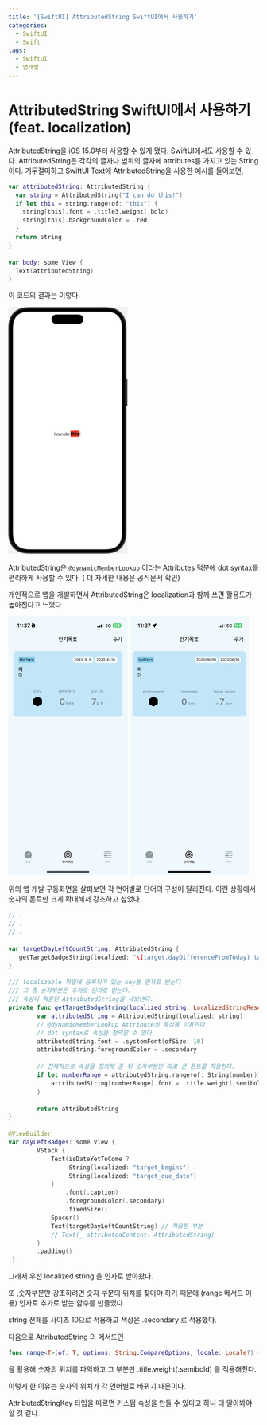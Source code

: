 ```yaml
---
title: '[SwiftUI] AttributedString SwiftUI에서 사용하기'
categories:
  - SwiftUI
  - Swift
tags:
  - SwiftUI
  - 앱개발
---
```


# AttributedString SwiftUI에서 사용하기(feat. localization)

AttributedString을 iOS 15.0부터 사용할 수 있게 됐다. SwiftUI에서도 사용할 수 있다.
AttributedString은 각각의 글자나 범위의 글자에 attributes를 가지고 있는 String이다. 거두절미하고 SwiftUI Text에 AttributedString을 사용한 예시를 들어보면,

```swift
var attributedString: AttributedString {
  var string = AttributedString("I can do this!")
  if let this = string.range(of: "this") {
    string[this].font = .title3.weight(.bold)
    string[this].backgroundColor = .red
  }
  return string
}

var body: some View {
  Text(attributedString)
}
```

이 코드의 결과는 이렇다.

<img src="./_images/attributedString_1.webp" alt="drawing" width="240"/>

AttributedString은 `@dynamicMemberLookup` 이라는 Attributes 덕분에 dot syntax를 편리하게 사용할 수 있다. ( 더 자세한 내용은 공식문서 확인)

개인적으로 앱을 개발하면서 AttributedString은 localization과 함께 쓰면 활용도가 높아진다고 느꼈다

<img src="./_images/attributedString_2.webp" alt="drawing" width="240"/>
<img src="./_images/attributedString_3.webp" alt="drawing" width="240"/>

위의 앱 개발 구동화면을 살펴보면 각 언어별로 단어의 구성이 달라진다. 이런 상황에서 숫자의 폰트만 크게 확대해서 강조하고 싶었다.

```swift
// .
// .
// .

var targetDayLeftCountString: AttributedString {
   getTargetBadgeString(localized: "\(target.dayDifferenceFromToday) target_dayLeft_count", number: target.dayDifferenceFromToday)
}

/// localizable 파일에 등록되어 있는 key를 인자로 받는다
/// 그 중 숫자부분은 추가로 인자로 받는다.
/// 속성이 적용된 AttributedString을 내보낸다.
private func getTargetBadgeString(localized string: LocalizedStringResource, number: Int) -> AttributedString {
        var attributedString = AttributedString(localized: string)
        // @dynamicMemberLookup Attribute의 특성을 이용한다
        // dot syntax로 속성을 정의할 수 있다.
        attributedString.font = .systemFont(ofSize: 10)
        attributedString.foregroundColor = .secondary

        // 전체적으로 속성을 정의해 준 뒤 숫자부분만 따로 큰 폰트를 적용한다.
        if let numberRange = attributedString.range(of: String(number)) {
            attributedString[numberRange].font = .title.weight(.semibold)
        }

        return attributedString
}

@ViewBuilder
var dayLeftBadges: some View {
        VStack {
            Text(isDateYetToCome ?
                 String(localized: "target_begins") :
                 String(localized: "target_due_date")
            )
                .font(.caption)
                .foregroundColor(.secondary)
                .fixedSize()
            Spacer()
            Text(targetDayLeftCountString) // 적용한 부분
            // Text(_ attributedContent: AttributedString)
        }
        .padding()
 }
```

그래서 우선 localized string 을 인자로 받아왔다.

또 ,숫자부분만 강조하려면 숫자 부분의 위치를 찾아야 하기 때문에 (range 메서드 이용) 인자로 추가로 받는 함수를 만들었다.

string 전체를 사이즈 10으로 적용하고 색상은 .secondary 로 적용했다.

다음으로 AttributedString 의 메서드인

```swift
func range<T>(of: T, options: String.CompareOptions, locale: Locale?) -> Range<Index>?
```

을 활용해 숫자의 위치를 파악하고 그 부분만 .title.weight(.semibold) 를 적용해줬다.

이렇게 한 이유는 숫자의 위치가 각 언어별로 바뀌기 때문이다.

AttributedStringKey 타입을 따르면 커스텀 속성을 만들 수 있다고 하니 더 알아봐야 할 것 같다.
